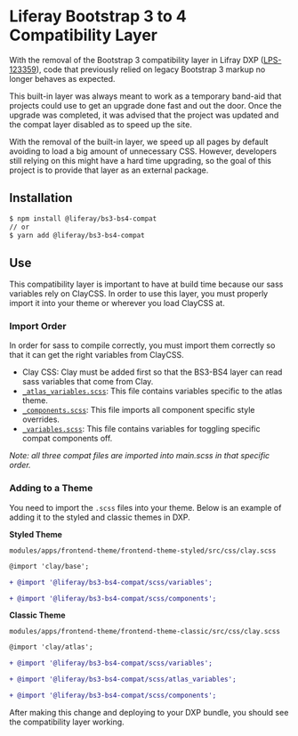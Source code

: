 # Liferay Bootstrap 3 to 4 Compatibility Layer

With the removal of the Bootstrap 3 compatibility layer in Lifray DXP ([LPS-123359](https://issues.liferay.com/browse/LPS-123359)), code that previously relied on legacy Bootstrap 3 markup no longer behaves as expected.

This built-in layer was always meant to work as a temporary band-aid that projects could use to get an upgrade done fast and out the door. Once the upgrade was completed, it was advised that the project was updated and the compat layer disabled as to speed up the site.

With the removal of the built-in layer, we speed up all pages by default avoiding to load a big amount of unnecessary CSS. However, developers still relying on this might have a hard time upgrading, so the goal of this project is to provide that layer as an external package.

## Installation

```sh
$ npm install @liferay/bs3-bs4-compat
// or
$ yarn add @liferay/bs3-bs4-compat
```

## Use

This compatibility layer is important to have at build time because our sass variables rely on ClayCSS. In order to use this layer, you must properly import it into your theme or wherever you load ClayCSS at.

### Import Order

In order for sass to compile correctly, you must import them correctly so that it can get the right variables from ClayCSS.

-   Clay CSS: Clay must be added first so that the BS3-BS4 layer can read sass variables that come from Clay.
-   [`_atlas_variables.scss`](scss/_atlas_variables.scss): This file contains variables specific to the atlas theme.
-   [`_components.scss`](scss/_components_.scss): This file imports all component specific style overrides.
-   [`_variables.scss`](scss/_variables.scss): This file contains variables for toggling specific compat components off.

_Note: all three compat files are imported into main.scss in that specific order._

### Adding to a Theme

You need to import the `.scss` files into your theme. Below is an example of adding it to the styled and classic themes in DXP.

**Styled Theme**

`modules/apps/frontend-theme/frontend-theme-styled/src/css/clay.scss`

```diff
@import 'clay/base';

+ @import '@liferay/bs3-bs4-compat/scss/variables';

+ @import '@liferay/bs3-bs4-compat/scss/components';
```

**Classic Theme**

`modules/apps/frontend-theme/frontend-theme-classic/src/css/clay.scss`

```diff
@import 'clay/atlas';

+ @import '@liferay/bs3-bs4-compat/scss/variables';

+ @import '@liferay/bs3-bs4-compat/scss/atlas_variables';

+ @import '@liferay/bs3-bs4-compat/scss/components';
```

After making this change and deploying to your DXP bundle, you should see the compatibility layer working.
